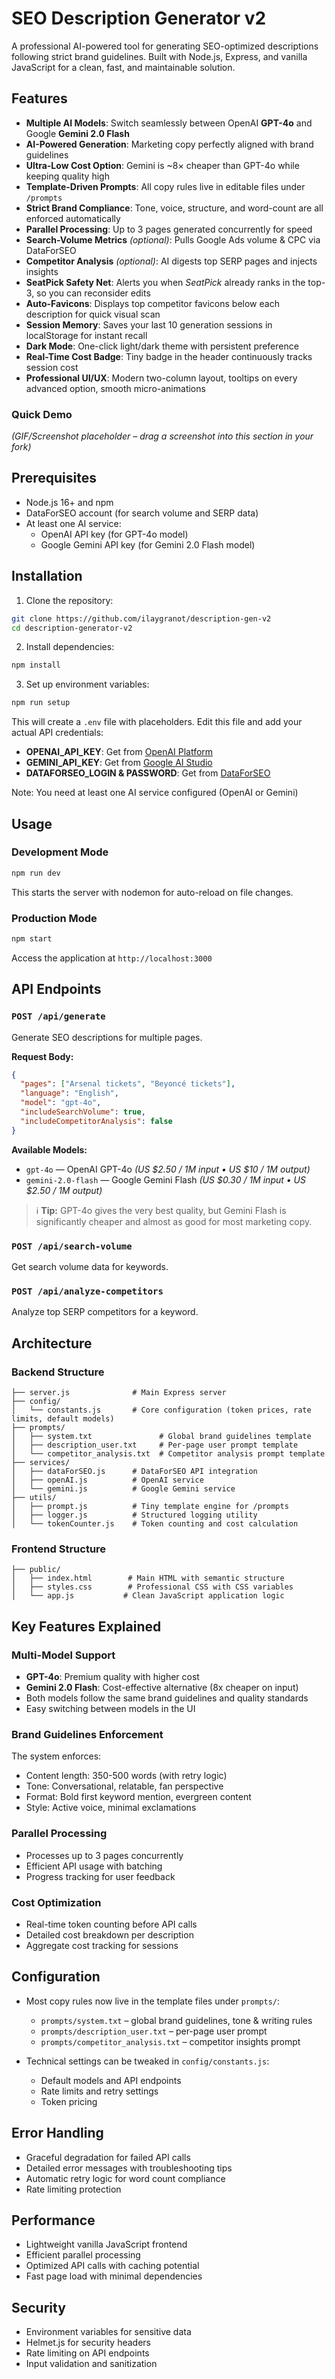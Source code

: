 # SEO Description Generator v2

A professional AI-powered tool for generating SEO-optimized descriptions following strict brand guidelines. Built with Node.js, Express, and vanilla JavaScript for a clean, fast, and maintainable solution.

## Features

- **Multiple AI Models**: Switch seamlessly between OpenAI **GPT-4o** and Google **Gemini 2.0 Flash**
- **AI-Powered Generation**: Marketing copy perfectly aligned with brand guidelines
- **Ultra-Low Cost Option**: Gemini is ~8× cheaper than GPT-4o while keeping quality high
- **Template-Driven Prompts**: All copy rules live in editable files under `/prompts`
- **Strict Brand Compliance**: Tone, voice, structure, and word-count are all enforced automatically
- **Parallel Processing**: Up to 3 pages generated concurrently for speed
- **Search-Volume Metrics** *(optional)*: Pulls Google Ads volume & CPC via DataForSEO
- **Competitor Analysis** *(optional)*: AI digests top SERP pages and injects insights
- **SeatPick Safety Net**: Alerts you when *SeatPick* already ranks in the top-3, so you can reconsider edits
- **Auto-Favicons**: Displays top competitor favicons below each description for quick visual scan
- **Session Memory**: Saves your last 10 generation sessions in localStorage for instant recall
- **Dark Mode**: One-click light/dark theme with persistent preference
- **Real-Time Cost Badge**: Tiny badge in the header continuously tracks session cost
- **Professional UI/UX**: Modern two-column layout, tooltips on every advanced option, smooth micro-animations

### Quick Demo
 *(GIF/Screenshot placeholder – drag a screenshot into this section in your fork)*

## Prerequisites

- Node.js 16+ and npm
- DataForSEO account (for search volume and SERP data)
- At least one AI service:
  - OpenAI API key (for GPT-4o model)
  - Google Gemini API key (for Gemini 2.0 Flash model)

## Installation

1. Clone the repository:
```bash
git clone https://github.com/ilaygranot/description-gen-v2
cd description-generator-v2
```

2. Install dependencies:
```bash
npm install
```

3. Set up environment variables:
```bash
npm run setup
```
This will create a `.env` file with placeholders. Edit this file and add your actual API credentials:
- **OPENAI_API_KEY**: Get from [OpenAI Platform](https://platform.openai.com/api-keys)
- **GEMINI_API_KEY**: Get from [Google AI Studio](https://makersuite.google.com/app/apikey)
- **DATAFORSEO_LOGIN & PASSWORD**: Get from [DataForSEO](https://dataforseo.com/)

Note: You need at least one AI service configured (OpenAI or Gemini)

## Usage

### Development Mode
```bash
npm run dev
```
This starts the server with nodemon for auto-reload on file changes.

### Production Mode
```bash
npm start
```

Access the application at `http://localhost:3000`

## API Endpoints

### `POST /api/generate`
Generate SEO descriptions for multiple pages.

**Request Body:**
```json
{
  "pages": ["Arsenal tickets", "Beyoncé tickets"],
  "language": "English",
  "model": "gpt-4o",
  "includeSearchVolume": true,
  "includeCompetitorAnalysis": false
}
```

**Available Models:**
- `gpt-4o`  — OpenAI GPT-4o *(US $2.50 / 1M input • US $10 / 1M output)*
- `gemini-2.0-flash`  — Google Gemini Flash *(US $0.30 / 1M input • US $2.50 / 1M output)*

> ℹ️  **Tip:** GPT-4o gives the very best quality, but Gemini Flash is significantly cheaper and almost as good for most marketing copy.

### `POST /api/search-volume`
Get search volume data for keywords.

### `POST /api/analyze-competitors`
Analyze top SERP competitors for a keyword.

## Architecture

### Backend Structure
```
├── server.js              # Main Express server
├── config/
│   └── constants.js       # Core configuration (token prices, rate limits, default models)
├── prompts/
│   ├── system.txt               # Global brand guidelines template
│   ├── description_user.txt     # Per-page user prompt template
│   └── competitor_analysis.txt  # Competitor analysis prompt template
├── services/
│   ├── dataForSEO.js      # DataForSEO API integration
│   ├── openAI.js          # OpenAI service
│   └── gemini.js          # Google Gemini service
├── utils/
│   ├── prompt.js          # Tiny template engine for /prompts
│   ├── logger.js          # Structured logging utility
│   └── tokenCounter.js    # Token counting and cost calculation
```

### Frontend Structure
```
├── public/
│   ├── index.html        # Main HTML with semantic structure
│   ├── styles.css        # Professional CSS with CSS variables
│   └── app.js           # Clean JavaScript application logic
```

## Key Features Explained

### Multi-Model Support
- **GPT-4o**: Premium quality with higher cost
- **Gemini 2.0 Flash**: Cost-effective alternative (8x cheaper on input)
- Both models follow the same brand guidelines and quality standards
- Easy switching between models in the UI

### Brand Guidelines Enforcement
The system enforces:
- Content length: 350-500 words (with retry logic)
- Tone: Conversational, relatable, fan perspective
- Format: Bold first keyword mention, evergreen content
- Style: Active voice, minimal exclamations

### Parallel Processing
- Processes up to 3 pages concurrently
- Efficient API usage with batching
- Progress tracking for user feedback

### Cost Optimization
- Real-time token counting before API calls
- Detailed cost breakdown per description
- Aggregate cost tracking for sessions

## Configuration

- Most copy rules now live in the template files under `prompts/`:
  - `prompts/system.txt` – global brand guidelines, tone & writing rules
  - `prompts/description_user.txt` – per-page user prompt
  - `prompts/competitor_analysis.txt` – competitor insights prompt

- Technical settings can be tweaked in `config/constants.js`:
  - Default models and API endpoints
  - Rate limits and retry settings
  - Token pricing

## Error Handling

- Graceful degradation for failed API calls
- Detailed error messages with troubleshooting tips
- Automatic retry logic for word count compliance
- Rate limiting protection

## Performance

- Lightweight vanilla JavaScript frontend
- Efficient parallel processing
- Optimized API calls with caching potential
- Fast page load with minimal dependencies

## Security

- Environment variables for sensitive data
- Helmet.js for security headers
- Rate limiting on API endpoints
- Input validation and sanitization
